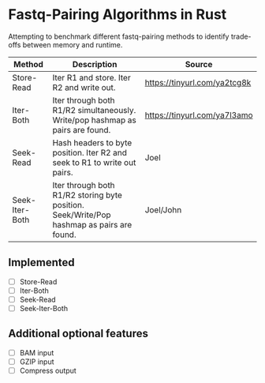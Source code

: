 # Fastq-Pairing Algorithms in Rust

Attempting to benchmark different fastq-pairing methods to identify trade-offs between memory and runtime.


| Method         | Description                                                                               | Source                       |
|----------------|-------------------------------------------------------------------------------------------|------------------------------|
| Store-Read     | Iter R1 and store. Iter R2 and write out.                                                 | https://tinyurl.com/ya2tcg8k |
| Iter-Both      | Iter through both R1/R2 simultaneously.  Write/pop hashmap as pairs are found.            | https://tinyurl.com/ya7l3amo |
| Seek-Read      | Hash headers to byte position.  Iter R2 and seek to R1 to write out pairs.                | Joel                         |
| Seek-Iter-Both | Iter through both R1/R2 storing byte position. Seek/Write/Pop hashmap as pairs are found. | Joel/John                    |


## Implemented
- [ ] Store-Read
- [ ] Iter-Both
- [ ] Seek-Read
- [ ] Seek-Iter-Both

## Additional optional features
- [ ] BAM input
- [ ] GZIP input
- [ ] Compress output
